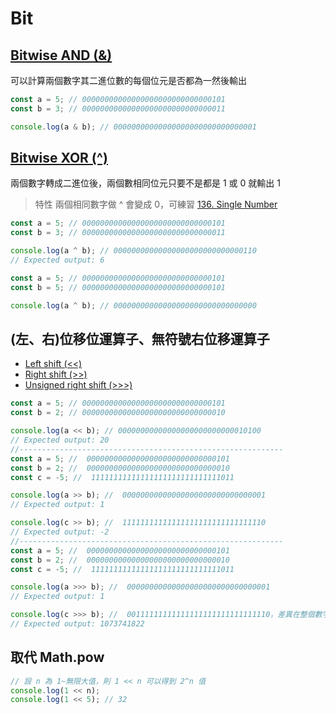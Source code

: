 # Bit

## [Bitwise AND (&)](https://developer.mozilla.org/en-US/docs/Web/JavaScript/Reference/Operators/Bitwise_AND)

可以計算兩個數字其二進位數的每個位元是否都為一然後輸出

```javascript
const a = 5; // 00000000000000000000000000000101
const b = 3; // 00000000000000000000000000000011

console.log(a & b); // 00000000000000000000000000000001
```

## [Bitwise XOR (^)](https://developer.mozilla.org/en-US/docs/Web/JavaScript/Reference/Operators/Bitwise_XOR)

兩個數字轉成二進位後，兩個數相同位元只要不是都是 1 或 0 就輸出 1

> 特性 兩個相同數字做 ^ 會變成 0，可練習 [136. Single Number](https://leetcode.com/problems/single-number)

```javascript
const a = 5; // 00000000000000000000000000000101
const b = 3; // 00000000000000000000000000000011

console.log(a ^ b); // 00000000000000000000000000000110
// Expected output: 6

const a = 5; // 00000000000000000000000000000101
const b = 5; // 00000000000000000000000000000101

console.log(a ^ b); // 00000000000000000000000000000000
```

## (左、右)位移位運算子、無符號右位移運算子

- [Left shift (<<)](https://developer.mozilla.org/en-US/docs/Web/JavaScript/Reference/Operators/Left_shift)
- [Right shift (>>)](https://developer.mozilla.org/en-US/docs/Web/JavaScript/Reference/Operators/Right_shift)
- [Unsigned right shift (>>>)](https://developer.mozilla.org/zh-CN/docs/Web/JavaScript/Reference/Operators/Unsigned_right_shift)

```javascript
const a = 5; // 00000000000000000000000000000101
const b = 2; // 00000000000000000000000000000010

console.log(a << b); // 00000000000000000000000000010100
// Expected output: 20
//-----------------------------------------------------------
const a = 5; //  00000000000000000000000000000101
const b = 2; //  00000000000000000000000000000010
const c = -5; //  11111111111111111111111111111011

console.log(a >> b); //  00000000000000000000000000000001
// Expected output: 1

console.log(c >> b); //  11111111111111111111111111111110
// Expected output: -2
//-----------------------------------------------------------
const a = 5; //  00000000000000000000000000000101
const b = 2; //  00000000000000000000000000000010
const c = -5; //  11111111111111111111111111111011

console.log(a >>> b); //  00000000000000000000000000000001
// Expected output: 1

console.log(c >>> b); //  00111111111111111111111111111110，差異在整個數字右移後，前面補上 b 個 0
// Expected output: 1073741822
```

## 取代 Math.pow

```javascript
// 設 n 為 1~無限大值，則 1 << n 可以得到 2^n 值
console.log(1 << n);
console.log(1 << 5); // 32
```
